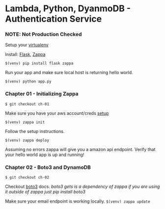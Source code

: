 # Lambda, Python, DyanmoDB - Authentication Service
### NOTE: Not Production Checked

Setup your [virtualenv](https://virtualenv.pypa.io/en/stable/)

Install: [Flask](http://flask.pocoo.org/), [Zappa](https://github.com/Miserlou/Zappa)

``` $(venv) pip install flask zappa ```

Run your app and make sure local host is returning hello world.

``` $(venv) python app.py ```

### Chapter 01 - Initializing Zappa
``` $ git checkout ch-01 ```

Make sure you have your aws account/creds [setup](http://docs.aws.amazon.com/general/latest/gr/aws-security-credentials.html)

```$(venv) zappa init ```

Follow the setup instructions.

```$(venv) zappa deploy```

Assuming no errors zappa will give you a amazon api endpoint.
Verify that your hello world app is up and running!


### Chapter 02 - Boto3 and DynamoDB
``` $ git checkout ch-02 ```

Checkout [boto3](https://boto3.readthedocs.io/en/latest/) docs.
*boto3 gets is a dependency of zappa if you are using it outside of zappa just pip install boto3*   

Make sure your email endpoint is working locally.
```$(venv) zappa update ```
